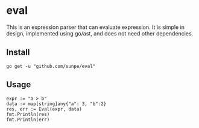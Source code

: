 # eval

This is an expression parser that can evaluate expression. It is simple in design, implemented using go/ast, and does not need other dependencies.

## Install

```
go get -u "github.com/sunpe/eval"
```

## Usage

```
expr := "a > b"
data := map[string]any{"a": 3, "b":2}
res, err := Eval(expr, data)
fmt.Println(res)
fmt.Println(err)
```